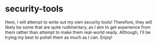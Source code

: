 # security-tools
Here, I will attempt to write out my own security tools! 
Therefore, they will likely be some that are quite rudimentary, as I aim to get experience from them rather than attempt to make them real-world ready. 
Although, I'll be trying my best to polish them as much as I can. 
Enjoy!
